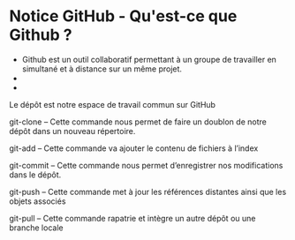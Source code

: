 # Notice GitHub - Qu'est-ce que Github ?


- Github est un outil collaboratif permettant à un groupe de travailler en simultané et à distance sur un même projet.
- 
- 

Le dépôt est notre espace de travail commun sur GitHub

git-clone – Cette commande nous permet de faire un doublon de notre dépôt dans un nouveau répertoire.

git-add – Cette commande va ajouter le contenu de fichiers à l’index

git-commit – Cette commande nous permet d’enregistrer nos modifications dans le dépôt.

git-push – Cette commande met à jour les références distantes ainsi que les objets associés

git-pull – Cette commande rapatrie et intègre un autre dépôt ou une branche locale
